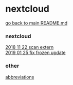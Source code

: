 # nextcloud

[go back to main README.md](../README.md)


### nextcloud
[2018 11 22 scan extern](../log/2018_11_22_002__scan_nextclouds_extern.md) \
[2019 01 25 fix frozen update](../log/2019_01_25__fix_frozen_nextcloud_update.md)


### other
[abbreviations](../log/abbreviations.md)
